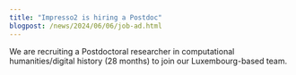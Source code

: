 ```yaml
---
title: "Impresso2 is hiring a Postdoc"
blogpost: /news/2024/06/06/job-ad.html
---
```


We are recruiting a Postdoctoral researcher in computational humanities/digital history (28 months) to join our Luxembourg-based team.
